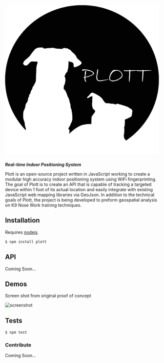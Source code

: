 ![plott](https://raw.githubusercontent.com/cwhite911/Plott/master/plott/assets/images/plott-logo-black/scaled-at-25/white-text.png)
======

***Real-time Indoor Positioning System***

Plott is an open-source project written in JavaScript working to create a modular high accuracy indoor positioning system
using WiFi fingerprinting. The goal of Plott is to create an API that is capable of tracking a targeted device within 1 foot
of its actual location and easily integrate with existing JavaScript web mapping libraries via GeoJson. In addition to the
technical goals of Plott, the project is being developed to preform geospatial analysis on K9 Nose Work training techniques.

## Installation

Requires [nodejs](http://nodejs.org/).

```sh
$ npm install plott
```

## API

Coming Soon...

## Demos

Screen shot from original proof of concept

![screenshot](http://cwhite911.github.io/NCSU_PORTFOLIO/build/assets/images/demo.PNG)

## Tests

```sh
$ npm test
```

### Contribute

Coming Soon...
